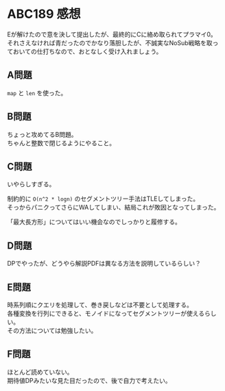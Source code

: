 # ABC189 感想

Eが解けたので意を決して提出したが、最終的にCに絡め取られてプラマイ0。  
それさえなければ青だったのでかなり落胆したが、不誠実なNoSub戦略を取っておいての仕打ちなので、おとなしく受け入れましょう。

## A問題

`map` と `len` を使った。

## B問題

ちょっと攻めてるB問題。  
ちゃんと整数で閉じるようにやること。

## C問題

いやらしすぎる。

制約的に `O(n^2 * logn)` のセグメントツリー手法はTLEしてしまった。  
そっからパニクってさらにWAしてしまい、結局これが敗因となってしまった。

「最大長方形」についてはいい機会なのでしっかりと履修する。

## D問題

DPでやったが、どうやら解説PDFは異なる方法を説明しているらしい？

## E問題

時系列順にクエリを処理して、巻き戻しなどは不要として処理する。  
各種変換を行列にできると、モノイドになってセグメントツリーが使えるらしい。  
その方法については勉強したい。

## F問題

ほとんど読めていない。  
期待値DPみたいな見た目だったので、後で自力で考えたい。

